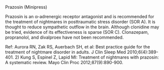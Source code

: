 Prazosin (Minipress)

Prazosin is an α-adrenergic receptor antagonist and is recommended for the treatment of nightmares in posttraumatic stress disorder (SOR A). It is thought to reduce sympathetic outflow in the brain. Although clonidine may be tried, evidence of its effectiveness is sparse (SOR C). Clonazepam, propranolol, and divalproex have not been recommended.

Ref: Aurora RN, Zak RS, Auerbach SH, et al: Best practice guide for the treatment of nightmare disorder in adults. J Clin Sleep Med 2010;6(4):389-401.  2) Kung S, Espinel Z, Lapid MI: Treatment of nightmares with prazosin: A systematic review. Mayo Clin Proc 2012;87(9):890-900.